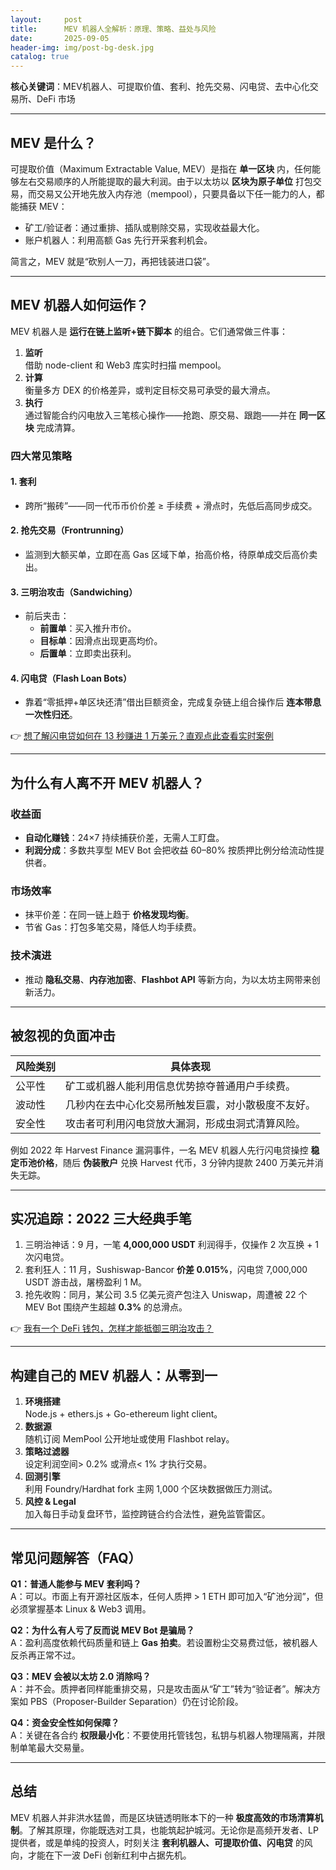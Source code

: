 ```yaml
---
layout:     post
title:      MEV 机器人全解析：原理、策略、益处与风险
date:       2025-09-05
header-img: img/post-bg-desk.jpg
catalog: true
---
```


**核心关键词**：MEV机器人、可提取价值、套利、抢先交易、闪电贷、去中心化交易所、DeFi 市场

---

## MEV 是什么？  
可提取价值（Maximum Extractable Value, MEV）是指在 **单一区块** 内，任何能够左右交易顺序的人所能提取的最大利润。由于以太坊以 **区块为原子单位** 打包交易，而交易又公开地先放入内存池（mempool），只要具备以下任一能力的人，都能捕获 MEV：  

- 矿工/验证者：通过重排、插队或剔除交易，实现收益最大化。  
- 账户机器人：利用高额 Gas 先行开采套利机会。  

简言之，MEV 就是“砍别人一刀，再把钱装进口袋”。

---

## MEV 机器人如何运作？  

MEV 机器人是 **运行在链上监听+链下脚本** 的组合。它们通常做三件事：  

1. **监听**  
   借助 node-client 和 Web3 库实时扫描 mempool。  
2. **计算**  
   衡量多方 DEX 的价格差异，或判定目标交易可承受的最大滑点。  
3. **执行**  
   通过智能合约闪电放入三笔核心操作——抢跑、原交易、跟跑——并在 **同一区块** 完成清算。

### 四大常见策略  
#### 1. 套利
   * 跨所“搬砖”——同一代币币价价差 ≥ 手续费 + 滑点时，先低后高同步成交。  

#### 2. 抢先交易（Frontrunning）
   * 监测到大额买单，立即在高 Gas 区域下单，抬高价格，待原单成交后高价卖出。  

#### 3. 三明治攻击（Sandwiching）
   * 前后夹击：  
     - **前置单**：买入推升市价。  
     - **目标单**：因滑点出现更高均价。  
     - **后置单**：立即卖出获利。  

#### 4. 闪电贷（Flash Loan Bots）
   * 靠着“零抵押+单区块还清”借出巨额资金，完成复杂链上组合操作后 **连本带息一次性归还**。  

👉 [想了解闪电贷如何在 13 秒赚进 1 万美元？直观点此查看实时案例](https://okxdog.com/)

---

## 为什么有人离不开 MEV 机器人？

### 收益面
- **自动化赚钱**：24×7 持续捕获价差，无需人工盯盘。  
- **利润分成**：多数共享型 MEV Bot 会把收益 60–80% 按质押比例分给流动性提供者。  

### 市场效率
- 抹平价差：在同一链上趋于 **价格发现均衡**。  
- 节省 Gas：打包多笔交易，降低人均手续费。  

### 技术演进
- 推动 **隐私交易**、**内存池加密**、**Flashbot API** 等新方向，为以太坊主网带来创新活力。

---

## 被忽视的负面冲击

| 风险类别 | 具体表现 |
| -------- | -------- |
| 公平性 | 矿工或机器人能利用信息优势掠夺普通用户手续费。 |
| 波动性 | 几秒内在去中心化交易所触发巨震，对小散极度不友好。 |
| 安全性 | 攻击者可利用闪电贷放大漏洞，形成虫洞式清算风险。 |

例如 2022 年 Harvest Finance 漏洞事件，一名 MEV 机器人先行闪电贷操控 **稳定币池价格**，随后 **伪装散户** 兑换 Harvest 代币，3 分钟内提款 2400 万美元并消失无踪。

---

## 实况追踪：2022 三大经典手笔

1. 三明治神话：9 月，一笔 **4,000,000 USDT** 利润得手，仅操作 2 次互换 + 1 次闪电贷。  
2. 套利狂人：11 月，Sushiswap-Bancor **价差 0.015%**，闪电贷 7,000,000 USDT 游击战，屠榜盈利 1 M。  
3. 抢先收购：同月，某公司 3.5 亿美元资产包注入 Uniswap，周遭被 22 个 MEV Bot 围绕产生超越 **0.3%** 的总滑点。  

👉 [我有一个 DeFi 钱包，怎样才能抵御三明治攻击？](https://okxdog.com/)

---

## 构建自己的 MEV 机器人：从零到一  

1. **环境搭建**  
   Node.js + ethers.js + Go-ethereum light client。  
2. **数据源**  
   随机订阅 MemPool 公开地址或使用 Flashbot relay。  
3. **策略过滤器**  
   设定利润空间> 0.2% 或滑点< 1% 才执行交易。  
4. **回测引擎**  
   利用 Foundry/Hardhat fork 主网 1,000 个区块数据做压力测试。  
5. **风控 & Legal**  
   加入每日手动复盘环节，监控跨链合约合法性，避免监管雷区。  

---

## 常见问题解答（FAQ）

**Q1：普通人能参与 MEV 套利吗？**  
A：可以。市面上有开源社区版本，任何人质押 > 1 ETH 即可加入“矿池分润”，但必须掌握基本 Linux & Web3 调用。

**Q2：为什么有人亏了反而说 MEV Bot 是骗局？**  
A：盈利高度依赖代码质量和链上 **Gas 拍卖**。若设置粉尘交易费过低，被机器人反杀再正常不过。

**Q3：MEV 会被以太坊 2.0 消除吗？**  
A：并不会。质押者同样能重排交易，只是攻击面从“矿工”转为“验证者”。解决方案如 PBS（Proposer-Builder Separation）仍在讨论阶段。

**Q4：资金安全性如何保障？**  
A：关键在各合约 **权限最小化**：不要使用托管钱包，私钥与机器人物理隔离，并限制单笔最大交易量。

---

## 总结

MEV 机器人并非洪水猛兽，而是区块链透明账本下的一种 **极度高效的市场清算机制**。了解其原理，你能既选对工具，也能筑起护城河。无论你是高频开发者、LP 提供者，或是单纯的投资人，时刻关注 **套利机器人、可提取价值、闪电贷** 的风向，才能在下一波 DeFi 创新红利中占据先机。